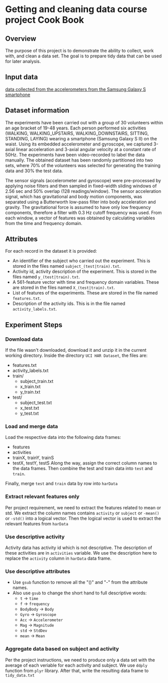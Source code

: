 # Getting and cleaning data course project Cook Book

## Overview

The purpose of this project is to demonstrate the ability to collect, work with, and clean a data set. The goal is to prepare tidy data that can be used for later analysis.

## Input data

[data collected from the accelerometers from the Samsung Galaxy S smartphone](https://d396qusza40orc.cloudfront.net/getdata%2Fprojectfiles%2FUCI%20HAR%20Dataset.zip)

## Dataset information

The experiments have been carried out with a group of 30 volunteers within an age bracket of 19-48 years. Each person performed six activities (WALKING, WALKING_UPSTAIRS, WALKING_DOWNSTAIRS, SITTING, STANDING, LAYING) wearing a smartphone (Samsung Galaxy S II) on the waist. Using its embedded accelerometer and gyroscope, we captured 3-axial linear acceleration and 3-axial angular velocity at a constant rate of 50Hz. The experiments have been video-recorded to label the data manually. The obtained dataset has been randomly partitioned into two sets, where 70% of the volunteers was selected for generating the training data and 30% the test data.

The sensor signals (accelerometer and gyroscope) were pre-processed by applying noise filters and then sampled in fixed-width sliding windows of 2.56 sec and 50% overlap (128 readings/window). The sensor acceleration signal, which has gravitational and body motion components, was separated using a Butterworth low-pass filter into body acceleration and gravity. The gravitational force is assumed to have only low frequency components, therefore a filter with 0.3 Hz cutoff frequency was used. From each window, a vector of features was obtained by calculating variables from the time and frequency domain.

## Attributes

For each record in the dataset it is provided:
* An identifier of the subject who carried out the experiment. This is stored in the files named `subject_(test|train).txt`.
* Activity id, activity description of the experiment. This is stored in the files named `y_(test|train).txt`.
* A 561-feature vector with time and frequency domain variables. These are stored in the files named `X_(test|train).txt`.
* List of features of the experiments. These are stored in the file named `features.txt`.
* Description of the activity ids. This is in the file named `activity_labels.txt`.

## Experiment Steps

### Download data

If the file wasn't downloaded, download it and unzip it in the current working directory. Inside the directory `UCI HAR Dataset`, the files are:
* features.txt
* activity_labels.txt
* train/
  + subject_train.txt
  + x_train.txt
  + y_train.txt
* test/
  + subject_test.txt
  + x_test.txt
  + y_test.txt
  
### Load and merge data

Load the respective data into the following data frames:
* features
* activities
* trainX, trainY, trainS
* testX, testY, testS
Along the way, assign the correct column names to the data frames. Then combine the test and train data into `test` and `train`.

Finally, merge `test` and `train` data by row into `harData`

### Extract relevant features only

Per project requirement, we need to extract the features related to mean or std. We extract the column names contains `activity` or `subject` or `-mean()` or `-std()` into a logical vector. Then the logical vector is used to extract the relevant features from `harData`

### Use descriptive activity

Activity data has activity id which is not descriptive. The description of these activities are in `activities` variable. We use the description here to replace the `activity` column in `harData` data frame.

### Use descriptive attributes

* Use `gsub` function to remove all the "()" and "-" from the attribute names.
* Also use `gsub` to change the short hand to full descriptive words:
  + `t` -> `time`
  + `f` -> `frequency`
  + `BodyBody` -> `Body`
  + `Gyro` -> `Gyroscope`
  + `Acc` -> `Accelerometer`
  + `Mag` -> `Magnitude`
  + `std` -> `StdDev`
  + `mean` -> `Mean`

### Aggregate data based on subject and activity

Per the project instructions, we need to produce only a data set with the average of each veriable for each activity and subject. We use `ddply` function from `plyr` library. After that, write the resulting data frame to `tidy_data.txt`